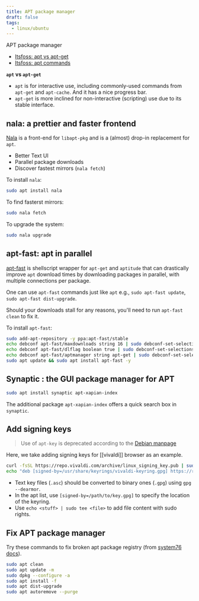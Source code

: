 ```yaml
---
title: APT package manager
draft: false
tags:
  - linux/ubuntu
---
```


APT package manager

- [Itsfoss: apt vs apt-get](https://itsfoss.com/apt-vs-apt-get-difference/)
- [Itsfoss: apt commands](https://itsfoss.com/apt-command-guide/)

**`apt` vs `apt-get`**

- `apt` is for interactive use, including commonly-used commands from `apt-get` and `apt-cache`. And it has a nice progress bar.
- `apt-get` is more inclined for non-interactive (scripting) use due to its stable interface.

## nala: a prettier and faster frontend

[Nala](https://gitlab.com/volian/nala) is a front-end for `libapt-pkg` and is a (almost) drop-in replacement for `apt`.

- Better Text UI
- Parallel package downloads
- Discover fastest mirrors (`nala fetch`)

To install `nala`:

```sh
sudo apt install nala
```

To find fasterst mirrors:

```sh
sudo nala fetch
```

To upgrade the system:

```sh
sudo nala upgrade
```

## apt-fast: apt in parallel

[apt-fast](https://github.com/ilikenwf/apt-fast) is shellscript wrapper for `apt-get` and `aptitude` that can drastically improve `apt` download times by downloading packages in parallel, with multiple connections per package.

One can use `apt-fast` commands just like `apt` e.g., `sudo apt-fast update`, `sudo apt-fast dist-upgrade`.

Should your downloads stall for any reasons, you'll need to run `apt-fast clean` to fix it.

To install `apt-fast`:

```sh
sudo add-apt-repository -y ppa:apt-fast/stable
echo debconf apt-fast/maxdownloads string 16 | sudo debconf-set-selections
echo debconf apt-fast/dlflag boolean true | sudo debconf-set-selections
echo debconf apt-fast/aptmanager string apt-get | sudo debconf-set-selections
sudo apt update && sudo apt install apt-fast -y
```

## Synaptic : the GUI package manager for APT

```sh
sudo apt install synaptic apt-xapian-index
```

The additional package `apt-xapian-index` offers a quick search box in `synaptic`.

## Add signing keys

> Use of `apt-key` is deprecated according to the [Debian manpage](https://manpages.debian.org/testing/apt/apt-key.8.en.html)

Here, we take adding signing keys for [[vivaldi]] browser as an example.

```sh
curl -fsSL https://repo.vivaldi.com/archive/linux_signing_key.pub | sudo gpg --dearmor -o /usr/share/keyrings/vivaldi-keyring.gpg
echo "deb [signed-by=/usr/share/keyrings/vivaldi-keyring.gpg] https://repo.vivaldi.com/archive/deb/ stable main" | sudo tee /etc/apt/sources.list.d/vivaldi.list > /dev/null
```

- Text key files (`.asc`) should be converted to binary ones (`.gpg`) using `gpg --dearmor`.
- In the apt list, use `[signed-by=/path/to/key.gpg]` to specify the location of the keyring.
- Use `echo <stuff> | sudo tee <file>` to add file content with sudo rights.

## Fix APT package manager

Try these commands to fix broken apt package registry (from [system76 docs](https://support.system76.com/articles/package-manager-pop/)).

```sh
sudo apt clean
sudo apt update -m
sudo dpkg --configure -a
sudo apt install -f
sudo apt dist-upgrade
sudo apt autoremove --purge
```